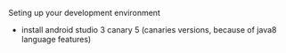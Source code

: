 Seting up your development environment
- install android studio 3 canary 5 (canaries versions, because of java8 language features)

